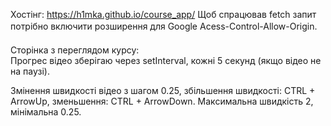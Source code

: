 Хостінг: https://h1mka.github.io/course_app/
Щоб спрацював fetch запит потрібно включити розширення для Google Acess-Control-Allow-Origin.ㅤㅤㅤㅤㅤㅤㅤㅤㅤㅤㅤㅤ                                                                                                   ㅤㅤㅤㅤㅤㅤㅤㅤㅤㅤㅤㅤㅤㅤ                                                                                            
Cторінка з переглядом курсу:                            
Прогрес відео зберігаю через setInterval, кожні 5 секунд (якщо відео не на паузі).

Змінення швидкості відео з шагом 0.25, збільшення швидкості: CTRL + ArrowUp, зменьшення: CTRL + ArrowDown. Максимальна швидкість 2, мінімальна 0.25.                     
